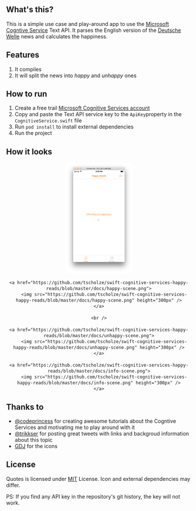 ## What's this?
This is a simple use case and play-around app to use the [Microsoft Cogntive Service](https://www.microsoft.com/cognitive-services/en-us/apis) Text API. It parses the English version of the [Deutsche Welle](http://www.dw.com/en/top-stories/s-9097) news and calculates the happiness.

## Features
1. It compiles
1. It will split the news into *happy* and *unhappy* ones

## How to run
1. Create a free trail [Microsoft Cognitive Services account](https://www.microsoft.com/cognitive-services/en-us/sign-up)
1. Copy and paste the Text API service key to the `ApiKey`property in the `CognitiveService.swift` file
1. Run `pod install` to install external dependencies
1. Run the project

## How it looks

<div style="text-align:center">
	<a href="https://github.com/tscholze/swift-cognitive-services-happy-reads/blob/master/docs/loading-scene.png">
		<img src="https://github.com/tscholze/swift-cognitive-services-happy-reads/blob/master/docs/loading-scene.png" height="300px" />
	</a>

	<a href="https://github.com/tscholze/swift-cognitive-services-happy-reads/blob/master/docs/happy-scene.png">
		<img src="https://github.com/tscholze/swift-cognitive-services-happy-reads/blob/master/docs/happy-scene.png" height="300px" />
	</a>

    <br />

    <a href="https://github.com/tscholze/swift-cognitive-services-happy-reads/blob/master/docs/unhappy-scene.png">
		<img src="https://github.com/tscholze/swift-cognitive-services-happy-reads/blob/master/docs/unhappy-scene.png" height="300px" />
	</a>

    <a href="https://github.com/tscholze/swift-cognitive-services-happy-reads/blob/master/docs/info-scene.png">
		<img src="https://github.com/tscholze/swift-cognitive-services-happy-reads/blob/master/docs/info-scene.png" height="300px" />
	</a>
</div>


## Thanks to
* [@codeprincess](https://twitter.com/codePrincess) for creating awesome tutorials about the Cogntive Services and motivating me to play around with it
* [@trikkser](https://twitter.com/trikkser) for posting great tweets with links and backgroud information about this topic
* [GDJ](https://openclipart.org/user-cliparts/GDJ) for the icons

## License 
Quotes is licensed under [MIT](https://en.wikipedia.org/wiki/MIT_License) License. Icon and external dependencies may differ. 

PS: If you find any API key in the repository's git history, the key will not work.